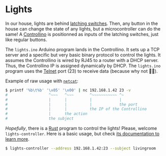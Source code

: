 # Lights

In our house, lights are behind [latching
switches](https://en.wikipedia.org/wiki/Latching_switch). Then, any
button in the house can change the state of any lights, but a
microcontroller can do the same! A
[Controllino](https://www.controllino.biz/) is positionned as inputs
of the latching switches, just like regular buttons.

The `lights.ino` Arduino program lands in the Controllino. It sets up
a TCP server and a specific but very basic binary protocol to control
the lights. It assumes the Controllino is wired by RJ45 to a router
with a DHCP server. Thus, the Controllino IP is assigned dynamically
by DHCP. The `lights.ino` program uses the
[Telnet](https://en.wikipedia.org/wiki/Telnet) port (23) to receive
data (because why not 🤷‍♂️).

Example of raw usage with [`netcat`](https://nc110.sourceforge.io/):

```sh
$ printf '%b\t%b' '\x05' '\x00' | nc 192.168.1.42 23 -v
#                  ^~~~   ^~~~       ^~~~~~~~~~~~ ^~
#                  |      |          |            |
#                  |      |          |            the port
#                  |      |          the IP of the Controllino
#                  |      the action
#                  the subject
```

_Hopefully_, there is a [Rust](https://www.rust-lang.org/) program to
control the lights! Please, welcome `lights-controller`. Here is a
basic usage, but check [its documentation to learn
more](lights-controller/).

```sh
$ lights-controller --address 192.168.1.42:23 --subject livingroom
```

